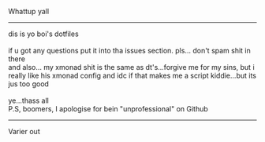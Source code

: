 Whattup yall

<hr>
dis is yo boi's dotfiles
<br>
<br>
if u got any questions put it into tha issues section.
pls... don't spam shit in there
<br>
and also... my xmonad shit is the same as dt's...forgive me for my sins, but i really like his xmonad config and idc if that makes me a script kiddie...but its jus too good
<br>
<br>
ye...thass all
<br>
P.S, boomers, I apologise for bein "unprofessional" on Github
<hr>
Varier out
